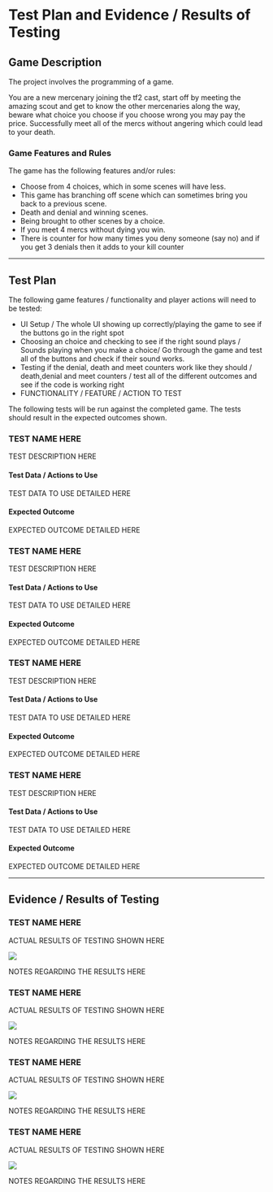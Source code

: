 # Test Plan and Evidence / Results of Testing

## Game Description

The project involves the programming of a game.

You are a new mercenary joining the tf2 cast, start off by meeting the amazing scout
and get to know the other mercenaries along the way, beware what choice you choose
if you choose wrong you may pay the price. Successfully meet all of the mercs without angering
which could lead to your death.

### Game Features and Rules

The game has the following features and/or rules:

- Choose from 4 choices, which in some scenes will have less.
- This game has branching off scene which can sometimes bring you back to a previous scene.
- Death and denial and winning scenes.
- Being brought to other scenes by a choice.
- If you meet 4 mercs without dying you win.
- There is  counter for how many times you deny someone (say no) and if you get 3 denials then it adds to your kill counter

---

## Test Plan

The following game features / functionality and player actions will need to be tested:

- UI Setup / The whole UI showing up correctly/playing the game to see if the buttons go in the right spot
- Choosing an choice and checking to see if the right sound plays / Sounds playing when you make a choice/ Go through the game and test
all of the buttons and check if their sound works.
- Testing if the denial, death and meet counters work like they should / death,denial and meet counters / test all of the different outcomes and see if the code is working right
- FUNCTIONALITY / FEATURE / ACTION TO TEST

The following tests will be run against the completed game. The tests should result in the expected outcomes shown.


### TEST NAME HERE

TEST DESCRIPTION HERE

#### Test Data / Actions to Use

TEST DATA TO USE DETAILED HERE

#### Expected Outcome

EXPECTED OUTCOME DETAILED HERE


### TEST NAME HERE

TEST DESCRIPTION HERE

#### Test Data / Actions to Use

TEST DATA TO USE DETAILED HERE

#### Expected Outcome

EXPECTED OUTCOME DETAILED HERE


### TEST NAME HERE

TEST DESCRIPTION HERE

#### Test Data / Actions to Use

TEST DATA TO USE DETAILED HERE

#### Expected Outcome

EXPECTED OUTCOME DETAILED HERE


### TEST NAME HERE

TEST DESCRIPTION HERE

#### Test Data / Actions to Use

TEST DATA TO USE DETAILED HERE

#### Expected Outcome

EXPECTED OUTCOME DETAILED HERE


---


## Evidence / Results of Testing

### TEST NAME HERE

ACTUAL RESULTS OF TESTING SHOWN HERE

![](images/placeholder.jpg)

NOTES REGARDING THE RESULTS HERE


### TEST NAME HERE

ACTUAL RESULTS OF TESTING SHOWN HERE

![](images/placeholder.jpg)

NOTES REGARDING THE RESULTS HERE


### TEST NAME HERE

ACTUAL RESULTS OF TESTING SHOWN HERE

![](images/placeholder.jpg)

NOTES REGARDING THE RESULTS HERE


### TEST NAME HERE

ACTUAL RESULTS OF TESTING SHOWN HERE

![](images/placeholder.jpg)

NOTES REGARDING THE RESULTS HERE

